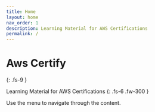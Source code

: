 ```yaml
---
title: Home
layout: home
nav_order: 1
description: Learning Material for AWS Certifications
permalink: /
---
```


# Aws Certify
{: .fs-9 }

Learning Material for AWS Certifications
{: .fs-6 .fw-300 }

Use the menu to navigate through the content.